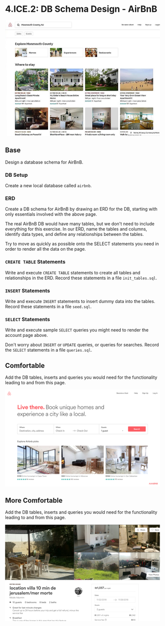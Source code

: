 # 4.ICE.2: DB Schema Design - AirBnB

![Airbnb Listings Search Results](../../.gitbook/assets/airbnb-monmouth-county%20%282%29.jpg)

## Base

Design a database schema for AirBnB.

### DB Setup

Create a new local database called `airbnb`.

### ERD

Create a DB schema for AirBnB by drawing an ERD for the DB, starting with only essentials involved with the above page.

The real AirBnB DB would have many tables, but we don't need to include everything for this exercise. In our ERD, name the tables and columns, identify data types, and define any relationships between the tables.

Try to move as quickly as possible onto the SELECT statements you need in order to render all the data on the page.

### `CREATE TABLE` Statements

Write and execute `CREATE TABLE` statements to create all tables and relationships in the ERD. Record these statements in a file `init_tables.sql`.

### `INSERT` Statements

Write and execute `INSERT` statements to insert dummy data into the tables. Record these statements in a file `seed.sql`.

### `SELECT` Statements

Write and execute sample `SELECT` queries you might need to render the account page above.

Don't worry about `INSERT` or `UPDATE` queries, or queries for searches. Record the `SELECT` statements in a file `queries.sql`.

## Comfortable

Add the DB tables, inserts and queries you would need for the functionality leading to and from this page.

![](../../.gitbook/assets/tumblr_ogc8gy8iec1ur02gdo1_r1_1280.png)

## More Comfortable

Add the DB tables, inserts and queries you would need for the functionality leading to and from this page.

![](../../.gitbook/assets/screen-shot-2018-11-19-at-8.33.42-pm-e1542652518797.png)

## 

